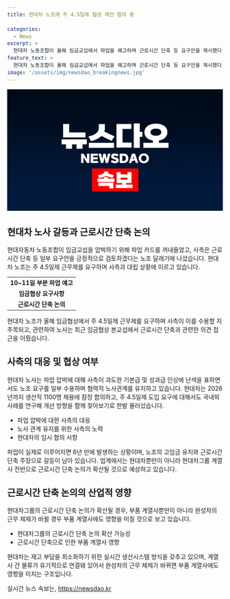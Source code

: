 ```yaml
---
title: 현대차 노조에 주 4.5일제 협상 제안 협의 중

categories:
  - News
excerpt: >
  현대차 노동조합이 올해 임금교섭에서 파업을 예고하며 근로시간 단축 등 요구안을 제시했다. 사측은 일부 요구를 검토하고 노조의 강경 행보에 대응하고 있으며, 주 4.5일제 근무제 도입 여부가 관전 포인트로 대두되고 있다. 노사는 근로시간 단축에 대한 방향성 논의를 진행하고 있으며, 향후 노동시간 단축 등 개선방향에 대해 연구 중이라고 밝혔다. 이에 따라 현대차의 노조 파업 여부와 근로시간 단축에 대한 협상이 주목받고 있다.
feature_text: >
  현대차 노동조합이 올해 임금교섭에서 파업을 예고하며 근로시간 단축 등 요구안을 제시했다. 사측은 일부 요구를 검토하고 노조의 강경 행보에 대응하고 있으며, 주 4.5일제 근무제 도입 여부가 관전 포인트로 대두되고 있다. 노사는 근로시간 단축에 대한 방향성 논의를 진행하고 있으며, 향후 노동시간 단축 등 개선방향에 대해 연구 중이라고 밝혔다. 이에 따라 현대차의 노조 파업 여부와 근로시간 단축에 대한 협상이 주목받고 있다.
image: '/assets/img/newsdao_breakingnews.jpg'
---
```


<p><img src="/assets/img/newsdao_breakingnews.jpg" alt="bookingtag 속보" /></p>

<h2 data-ke-size="size26">현대차 노사 갈등과 근로시간 단축 논의</h2>

<p data-ke-size="size16">현대자동차 노동조합이 임금교섭을 압박하기 위해 파업 카드를 꺼내들었고, 사측은 근로시간 단축 등 일부 요구안을 긍정적으로 검토하겠다는 노조 달래기에 나섰습니다. 현대차 노조는 주 4.5일제 근무제를 요구하며 사측과 대립 상황에 이르고 있습니다.</p>

<table>
  <tr>
    <td style="text-align: center; height: 17px;"><b>10~11일 부분 파업 예고</b></td>
  </tr>
  <tr>
    <td style="text-align: center; height: 17px;"><b>임금협상 요구사항</b></td>
  </tr>
  <tr>
    <td style="text-align: center; height: 17px;"><b>근로시간 단축 논의</b></td>
  </tr>
</table>

<p data-ke-size="size16">현대차 노조가 올해 임금협상에서 주 4.5일제 근무제를 요구하며 사측이 이를 수용할 지 주목되고, 관련하여 노사는 최근 임금협상 본교섭에서 근로시간 단축과 관련한 의견 접근을 이뤘습니다.</p>

<h2 data-ke-size="size26">사측의 대응 및 협상 여부</h2>

<p data-ke-size="size16">현대차 노사는 파업 압박에 대해 사측이 과도한 기본급 및 성과급 인상에 난색을 표하면서도 노조 요구를 일부 수용하며 협력적 노사관계를 유지하고 있습니다. 현대차는 2026년까지 생산직 1100명 채용에 잠정 합의하고, 주 4.5일제 도입 요구에 대해서도 국내외 사례를 연구해 개선 방향을 함께 찾아보기로 한발 물러섰습니다.</p>

<ul>
  <li>파업 압박에 대한 사측의 대응</li>
  <li>노사 관계 유지를 위한 사측의 노력</li>
  <li>현대차의 임시 합의 사항</li>
</ul>

<p data-ke-size="size16">파업이 실제로 이루어지면 6년 만에 발생하는 상황이며, 노조의 고임금 유지와 근로시간 단축 주장으로 갈등이 남아 있습니다. 업계에서는 현대차뿐만이 아니라 현대차그룹 계열사 전반으로 근로시간 단축 논의가 확산될 것으로 예상하고 있습니다.</p>

<h2 data-ke-size="size26">근로시간 단축 논의의 산업적 영향</h2>

<p data-ke-size="size16">현대차그룹의 근로시간 단축 논의가 확산될 경우, 부품 계열사뿐만이 아니라 완성차의 근무 체제가 바뀔 경우 부품 계열사에도 영향을 미칠 것으로 보고 있습니다.</p>

<ul>
  <li>현대차그룹의 근로시간 단축 논의 확산 가능성</li>
  <li>근로시간 단축으로 인한 부품 계열사 영향</li>
</ul>

<p data-ke-size="size16">현대차는 재고 부담을 최소화하기 위한 실시간 생산시스템 방식을 갖추고 있으며, 계열사 간 물류가 유기적으로 연결돼 있어서 완성차의 근무 체제가 바뀌면 부품 계열사에도 영향을 미치는 구조입니다.</p>
실시간 뉴스 속보는, <a href="https://newsdao.kr" rel="dofollow">https://newsdao.kr</a>



